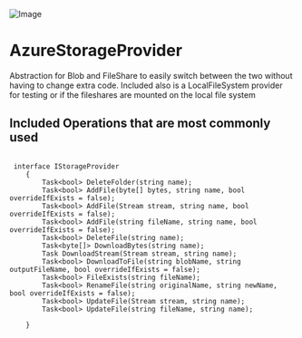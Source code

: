 ![Image](https://encrypted-tbn0.gstatic.com/images?q=tbn:ANd9GcSNOVqyYYV7z_gniVmV6PKhucOmEwQMZXb0KXlUhedUzNlNaxLZ)


# AzureStorageProvider

Abstraction for Blob and FileShare to easily switch between the two without having to change extra code.
Included also is a LocalFileSystem provider for testing or if the fileshares are mounted on the local file system



## Included Operations that are most commonly used
````

 interface IStorageProvider
    {
        Task<bool> DeleteFolder(string name);
        Task<bool> AddFile(byte[] bytes, string name, bool overrideIfExists = false);
        Task<bool> AddFile(Stream stream, string name, bool overrideIfExists = false);
        Task<bool> AddFile(string fileName, string name, bool overrideIfExists = false);
        Task<bool> DeleteFile(string name);
        Task<byte[]> DownloadBytes(string name);
        Task DownloadStream(Stream stream, string name);
        Task<bool> DownloadToFile(string blobName, string outputFileName, bool overrideIfExists = false);
        Task<bool> FileExists(string fileName);
        Task<bool> RenameFile(string originalName, string newName, bool overrideIfExists = false);
        Task<bool> UpdateFile(Stream stream, string name);
        Task<bool> UpdateFile(string fileName, string name);

    }

````


